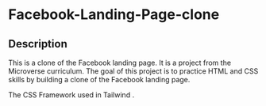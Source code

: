 # Facebook-Landing-Page-clone

## Description

This is a clone of the Facebook landing page. It is a project from the Microverse curriculum. The goal of this project is to practice HTML and CSS skills by building a clone of the Facebook landing page.

The CSS Framework used in Tailwind .